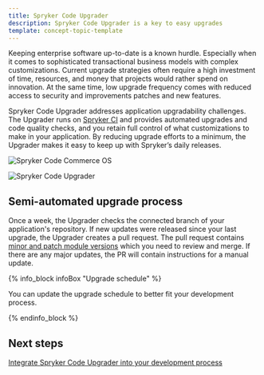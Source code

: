 ```yaml
---
title: Spryker Code Upgrader
description: Spryker Code Upgrader is a key to easy upgrades
template: concept-topic-template
---
```


Keeping enterprise software up-to-date is a known hurdle. Especially when it comes to sophisticated transactional business models with complex customizations. Current upgrade strategies often require a high investment of time, resources, and money that projects would rather spend on innovation. At the same time, low upgrade frequency comes with reduced access to security and improvements patches and new features.

Spryker Code Upgrader addresses application upgradability challenges. The Upgrader runs on [Spryker CI](/docs/paas-plus/dev/spryker-ci.html) and provides automated upgrades and code quality checks, and you retain full control of what customizations to make in your application. By reducing upgrade efforts to a minimum, the Upgrader makes it easy to keep up with Spryker’s daily releases.

![Spryker Code Commerce OS](https://spryker.s3.eu-central-1.amazonaws.com/docs/paas%2B/dev/introduction.md/spryker-code-commerce-os.png)

![Spryker Code Upgrader](https://spryker.s3.eu-central-1.amazonaws.com/docs/paas%2B/dev/introduction.md/spryker-code-upgrader.png)

## Semi-automated upgrade process

Once a week, the Upgrader checks the connected branch of your application's repository. If new updates were released since your last upgrade, the Upgrader creates a pull request. The pull request contains [minor and patch module versions](/docs/scos/dev/architecture/module-api/semantic-versioning-major-vs.-minor-vs.-patch-release.html) which you need to review and merge. If there are any major updates, the PR will contain instructions for a manual update.

{% info_block infoBox "Upgrade schedule" %}

You can update the upgrade schedule to better fit your development process.

{% endinfo_block %}


## Next steps

[Integrate Spryker Code Upgrader into your development process](/docs/paas-plus/dev/integrate-spryker-code-upgrader.html)
